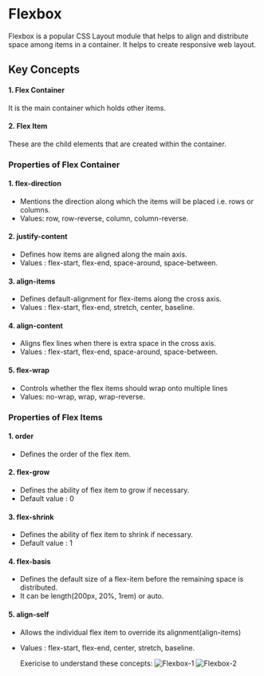 # Flexbox

Flexbox is a popular CSS Layout module that helps to align and distribute space among items in a container. It helps to create responsive web layout.

## Key Concepts

#### 1. Flex Container
It is the main container which holds other items.

#### 2. Flex Item
These are the child elements that are created within the container.



### Properties of Flex Container

#### 1. flex-direction
- Mentions the direction along which the items will be placed i.e. rows or columns.
- Values: row, row-reverse, column, column-reverse.

#### 2. justify-content
- Defines how items are aligned along the main axis.
- Values : flex-start, flex-end, space-around, space-between.

#### 3. align-items
- Defines default-alignment for flex-items along the cross axis.
- Values : flex-start, flex-end, stretch, center, baseline.

#### 4. align-content
- Aligns flex lines when there is extra space in the cross axis.
- Values : flex-start, flex-end, space-around, space-between.

#### 5. flex-wrap
- Controls whether the flex items should wrap onto multiple lines
- Values: no-wrap, wrap, wrap-reverse.

### Properties of Flex Items

#### 1. order
- Defines the order of the flex item.

#### 2. flex-grow
- Defines the ability of flex item to grow if necessary.
- Default value : 0

#### 3. flex-shrink
- Defines the ability of flex item to shrink if necessary.
- Default value : 1

#### 4. flex-basis
- Defines the default size of a flex-item before the remaining space is distributed.
- It can be length(200px, 20%, 1rem) or auto.

#### 5. align-self
- Allows the individual flex item to override its alignment(align-items)
- Values : flex-start, flex-end, center, stretch, baseline.




  Exericise to understand these concepts:
![Flexbox-1](https://github.com/Kabins-WorkSpace/LearningHtml-CSS/assets/149599791/7b71475d-a9f6-4db5-88fc-7f776966ee2a)
![Flexbox-2](https://github.com/Kabins-WorkSpace/LearningHtml-CSS/assets/149599791/cc3b4ddd-d5ff-4c0a-aec7-52a26d75ce6e)


  
